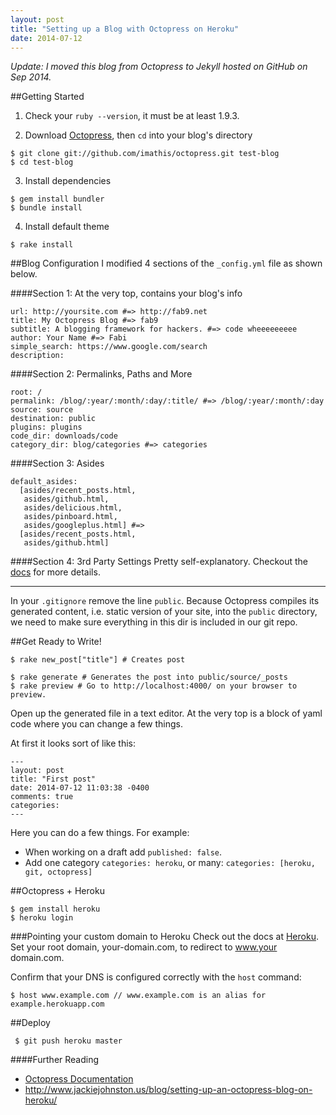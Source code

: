 ```yaml
---
layout: post
title: "Setting up a Blog with Octopress on Heroku"
date: 2014-07-12
---
```

_Update: I moved this blog from Octopress to Jekyll hosted on GitHub on Sep 2014._

##Getting Started

1. Check your `ruby --version`, it must be at least 1.9.3.

2. Download [Octopress](https://github.com/imathis/octopress), then `cd` into your blog's directory

```
$ git clone git://github.com/imathis/octopress.git test-blog
$ cd test-blog
```

3. Install dependencies

```
$ gem install bundler
$ bundle install
```

4. Install default theme

```
$ rake install
```

##Blog Configuration
I modified 4 sections of the `_config.yml`  file as shown below.

####Section 1: At the very top, contains your blog's info
```
url: http://yoursite.com #=> http://fab9.net
title: My Octopress Blog #=> fab9
subtitle: A blogging framework for hackers. #=> code wheeeeeeeee
author: Your Name #=> Fabi
simple_search: https://www.google.com/search
description:
```

####Section 2: Permalinks, Paths and More
```
root: /
permalink: /blog/:year/:month/:day/:title/ #=> /blog/:year/:month/:day
source: source
destination: public
plugins: plugins
code_dir: downloads/code
category_dir: blog/categories #=> categories
```

####Section 3: Asides
```
default_asides:
  [asides/recent_posts.html,
   asides/github.html,
   asides/delicious.html,
   asides/pinboard.html,
   asides/googleplus.html] #=>
  [asides/recent_posts.html,
   asides/github.html]
```

####Section 4: 3rd Party Settings
Pretty self-explanatory. Checkout the [docs](http://octopress.org/docs/configuring/) for more details.

---

In your `.gitignore` remove the line `public`.
Because Octopress compiles its generated content, i.e. static version of your site, into the `public` directory, we need to make sure everything in this dir is included in our git repo.

##Get Ready to Write!
```
$ rake new_post["title"] # Creates post
```
```
$ rake generate # Generates the post into public/source/_posts
$ rake preview # Go to http://localhost:4000/ on your browser to preview.
```

Open up the generated file in a text editor. At the very top is a block of yaml code where you can change a few things.

At first it looks sort of like this:

```
---
layout: post
title: "First post"
date: 2014-07-12 11:03:38 -0400
comments: true
categories:
---
```

Here you can do a few things. For example:

- When working on a draft add `published: false`.
- Add one category  `categories: heroku`, or many: `categories: [heroku, git, octopress]`

##Octopress + Heroku

```
$ gem install heroku
$ heroku login
```

###Pointing your custom domain to Heroku
Check out the docs at [Heroku](http://devcenter.heroku.com/articles/custom-domains).
Set your root domain, your-domain.com, to redirect to www.your domain.com.

Confirm that your DNS is configured correctly with the `host` command:
```
$ host www.example.com // www.example.com is an alias for example.herokuapp.com
```

##Deploy
```
 $ git push heroku master
```

####Further Reading

 - [Octopress Documentation](http://octopress.org/docs/)
 - http://www.jackiejohnston.us/blog/setting-up-an-octopress-blog-on-heroku/

